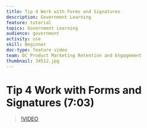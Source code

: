 ```yaml
---
title: Tip 4 Work with Forms and Signatures
description: Government Learning
feature: tutorial
topics: Government Learning
audience: government
activity: use
skill: Beginner
doc-type: feature video
team: DC Product Marketing Retention and Engagement
thumbnail: 34512.jpg
---
```


# Tip 4 Work with Forms and Signatures (7:03)

>[!VIDEO](https://video.tv.adobe.com/v/34512)
